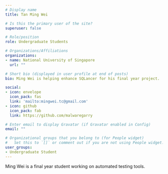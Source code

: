 ```yaml
---
# Display name
title: Tan Ming Wei

# Is this the primary user of the site?
superuser: false

# Role/position
role: Undergraduate Students

# Organizations/Affiliations
organizations:
- name: National University of Singapore
  url: ""

# Short bio (displayed in user profile at end of posts)
bio: Ming Wei is helping enhance SQLancer for his final year project.

social:
- icon: envelope
  icon_pack: fas
  link: 'mailto:mingwei.tc@gmail.com'
- icon: github
  icon_pack: fab
  link: https://github.com/malwaregarry

# Enter email to display Gravatar (if Gravatar enabled in Config)
email: ""

# Organizational groups that you belong to (for People widget)
#   Set this to `[]` or comment out if you are not using People widget.
user_groups:
- Undergraduate Student
---
```


Ming Wei is a final year student working on automated testing tools.

